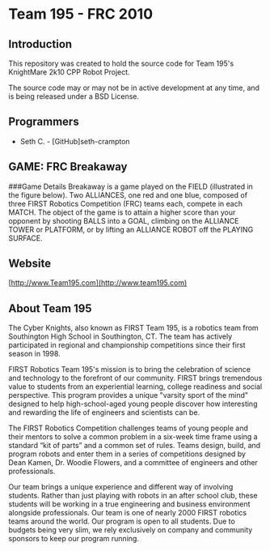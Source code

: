 Team 195 - FRC 2010
===================

Introduction
------------
This repository was created to hold the source code for Team 195's KnightMare 2k10 CPP Robot Project.

The source code may or may not be in active development at any time, and is being released under a BSD License.

Programmers
-----------
* Seth C. - [GitHub]seth-crampton
	
GAME: FRC Breakaway
---------------------
###Game Details
Breakaway is a game played on the FIELD (illustrated in the figure below). Two ALLIANCES, one red and one blue, composed of three FIRST Robotics Competition (FRC) teams each, compete in each MATCH. The object of the game is to attain a higher score than your opponent by shooting BALLS into a GOAL, climbing on the ALLIANCE TOWER or PLATFORM, or by lifting an ALLIANCE ROBOT off the PLAYING SURFACE.

Website
-------
[http://www.Team195.com](http://www.team195.com)

About Team 195
--------------
The Cyber Knights, also known as FIRST Team 195, is a robotics team from Southington High School in Southington, CT. The team has actively participated in regional and championship competitions since their first season in 1998.

FIRST Robotics Team 195's mission is to bring the celebration of science and technology to the forefront of our community. FIRST brings tremendous value to students from an experiential learning, college readiness and social perspective. This program provides a unique "varsity sport of the mind" designed to help high-school-aged young people discover how interesting and rewarding the life of engineers and scientists can be.

The FIRST Robotics Competition challenges teams of young people and their mentors to solve a common problem in a six-week time frame using a standard “kit of parts” and a common set of rules. Teams design, build, and program robots and enter them in a series of competitions designed by Dean Kamen, Dr. Woodie Flowers, and a committee of engineers and other professionals.

Our team brings a unique experience and different way of involving students. Rather than just playing with robots in an after school club, these students will be working in a true engineering and business environment alongside professionals. Our team is one of nearly 2000 FIRST robotics teams around the world. Our program is open to all students. Due to budgets being very slim, we rely exclusively on company and community sponsors to keep our program running.
